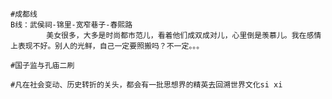 ```shell
#成都线
B线：武侯祠-锦里-宽窄巷子-春熙路
		美女很多，大多是时尚都市范儿，看着他们成双成对儿，心里倒是羡慕儿。我在感情上表现不好。别人的光鲜，自己一定要照搬吗？不一定。。。
```

```shell
#国子监与孔庙二刷

#凡在社会变动、历史转折的关头，都会有一批思想界的精英去回溯世界文化si xi
```





